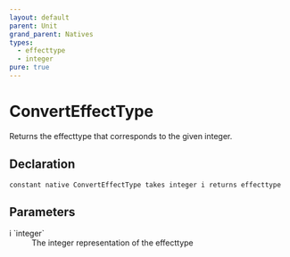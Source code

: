 ```yaml
---
layout: default
parent: Unit
grand_parent: Natives
types:
  - effecttype
  - integer
pure: true
---
```


# ConvertEffectType
Returns the effecttype that corresponds to the given integer.

## Declaration

```
constant native ConvertEffectType takes integer i returns effecttype
```

## Parameters
<dl>
  <dt>i `integer`</dt>
  <dd>The integer representation of the effecttype</dd>
</dl>